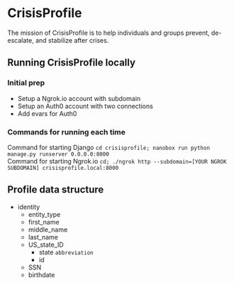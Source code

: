 # CrisisProfile

The mission of CrisisProfile is to help individuals and groups prevent, de-escalate, and stabilize after crises.

## Running CrisisProfile locally

### Initial prep

* Setup a Ngrok.io account with subdomain
* Setup an Auth0 account with two connections
* Add evars for Auth0

### Commands for running each time

Command for starting Django ``cd crisisprofile; nanobox run python manage.py runserver 0.0.0.0:8000``  
Command for starting Ngrok.io ``cd; ./ngrok http --subdomain=[YOUR NGROK SUBDOMAIN] crisisprofile.local:8000``  

## Profile data structure

* identity
  * entity_type
  * first_name
  * middle_name
  * last_name
  * US_state_ID
    * state ``abbreviation``
    * id
  * SSN
  * birthdate
